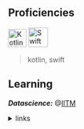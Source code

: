 ## Proficiencies
<html>
  <body>
    <div >
  <div >
      <img src="https://github.com/user-attachments/assets/e8bb6b6b-758e-4b61-a596-e7848d70f485" alt="Kotlin" width="37">
      <img src="https://github.com/user-attachments/assets/b8fdded6-e4ac-484d-993e-71f6db0c1905" alt="Swift" width="40">
  </div>
</div>
  </body>
</html>

> kotlin, swift

## Learning
***Datascience:*** @[IITM](https://ds.study.iitm.ac.in/student/24F3003750)  


<details>
  <summary>links</summary><br>

   [hyperskill-2024-wrapped](https://hyperskill.org/wrapped/year-2024/320311967)
</details>
